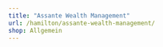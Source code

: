 ```yaml
---
title: "Assante Wealth Management"
url: /hamilton/assante-wealth-management/
shop: Allgemein
---
```

